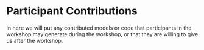 # Participant Contributions

In here we will put any contributed models or code that participants
in the workshop may generate during the workshop, or that they are
willing to give us after the workshop.

